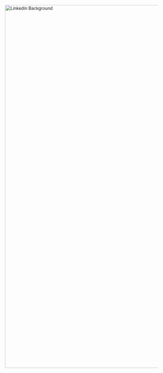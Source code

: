 <img width="1194" alt="Linkedin Background" src="https://user-images.githubusercontent.com/47108541/180867624-e786dedf-12b9-4eff-997c-148f3066bca8.png">
